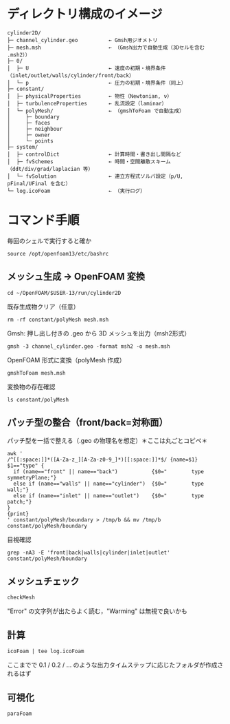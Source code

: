 # ディレクトリ構成のイメージ

```
cylinder2D/
├─ channel_cylinder.geo          ← Gmsh用ジオメトリ
├─ mesh.msh                      ← （Gmsh出力で自動生成（3Dセルを含む .msh2））
├─ 0/
│  ├─ U                          ← 速度の初期・境界条件（inlet/outlet/walls/cylinder/front/back）
│  └─ p                          ← 圧力の初期・境界条件（同上）
├─ constant/
│  ├─ physicalProperties         ← 物性（Newtonian, ν）
│  ├─ turbulenceProperties       ← 乱流設定（laminar）
│  └─ polyMesh/                  ← （gmshToFoam で自動生成）
│     ├─ boundary
│     ├─ faces
│     ├─ neighbour
│     ├─ owner
│     └─ points
├─ system/
│  ├─ controlDict                ← 計算時間・書き出し間隔など
│  ├─ fvSchemes                  ← 時間・空間離散スキーム（ddt/div/grad/laplacian 等）
│  └─ fvSolution                 ← 連立方程式ソルバ設定（p/U, pFinal/UFinal を含む）
└─ log.icoFoam                   ← （実行ログ）

```

# コマンド手順

毎回のシェルで実行すると確か

```
source /opt/openfoam13/etc/bashrc
```

## メッシュ生成 → OpenFOAM 変換

```
cd ~/OpenFOAM/$USER-13/run/cylinder2D
```

既存生成物クリア（任意）

```
rm -rf constant/polyMesh mesh.msh
```

Gmsh: 押し出し付きの .geo から 3D メッシュを出力（msh2形式）

```
gmsh -3 channel_cylinder.geo -format msh2 -o mesh.msh
```

OpenFOAM 形式に変換（polyMesh 作成）

```
gmshToFoam mesh.msh
```

変換物の存在確認

```
ls constant/polyMesh
```

## パッチ型の整合（front/back=対称面）

パッチ型を一括で整える（.geo の物理名を想定）＊ここは丸ごとコピペ＊

```
awk '
/^[[:space:]]*([A-Za-z_][A-Za-z0-9_]*)[[:space:]]*$/ {name=$1}
$1=="type" {
  if (name=="front" || name=="back")           {$0="        type            symmetryPlane;"}
  else if (name=="walls" || name=="cylinder")  {$0="        type            wall;"}
  else if (name=="inlet" || name=="outlet")    {$0="        type            patch;"}
}
{print}
' constant/polyMesh/boundary > /tmp/b && mv /tmp/b constant/polyMesh/boundary
```

目視確認

```
grep -nA3 -E 'front|back|walls|cylinder|inlet|outlet' constant/polyMesh/boundary
```

## メッシュチェック

```
checkMesh
```

"Error" の文字列が出たらよく読む，"Warming" は無視で良いかも

## 計算

```
icoFoam | tee log.icoFoam
```

ここまでで 0.1 / 0.2 / ... のような出力タイムステップに応じたフォルダが作成されるはず

## 可視化

```
paraFoam
```
